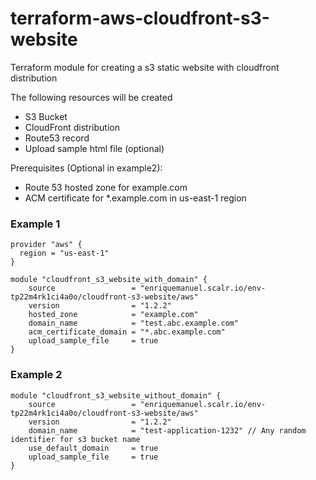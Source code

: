 # terraform-aws-cloudfront-s3-website
Terraform module for creating a s3 static website with cloudfront distribution

The following resources will be created
  
  - S3 Bucket
  - CloudFront distribution
  - Route53 record
  - Upload sample html file (optional)
  
Prerequisites (Optional in example2):

  - Route 53 hosted zone for example.com
  - ACM certificate for *.example.com in us-east-1 region
  
### Example 1

    provider "aws" {
      region = "us-east-1"
    }

    module "cloudfront_s3_website_with_domain" {
        source                 = "enriquemanuel.scalr.io/env-tp22m4rk1ci4a0o/cloudfront-s3-website/aws"
        version                = "1.2.2"
        hosted_zone            = "example.com" 
        domain_name            = "test.abc.example.com"
        acm_certificate_domain = "*.abc.example.com"
        upload_sample_file     = true
    }

### Example 2

    module "cloudfront_s3_website_without_domain" {
        source                 = "enriquemanuel.scalr.io/env-tp22m4rk1ci4a0o/cloudfront-s3-website/aws"
        version                = "1.2.2"
        domain_name            = "test-application-1232" // Any random identifier for s3 bucket name
        use_default_domain     = true
        upload_sample_file     = true
    }
    
